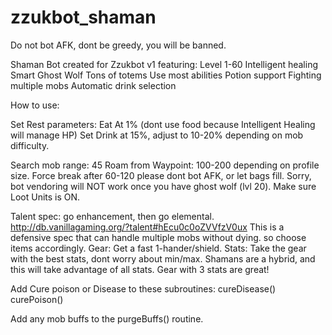 # zzukbot_shaman
Do not bot AFK, dont be greedy, you will be banned.

Shaman Bot created for Zzukbot v1 featuring:
Level 1-60
Intelligent healing
Smart Ghost Wolf
Tons of totems
Use most abilities
Potion support
Fighting multiple mobs
Automatic drink selection

How to use:

Set Rest parameters:
Eat At 1% (dont use food because Intelligent Healing will manage HP)
Set Drink at 15%, adjust to 10-20% depending on mob difficulty.

Search mob range: 45
Roam from Waypoint: 100-200 depending on profile size. 
Force break after 60-120 please dont bot AFK, or let bags fill.
Sorry, bot vendoring will NOT work once you have ghost wolf (lvl 20).
Make sure Loot Units is ON.

Talent spec: go enhancement, then go elemental. http://db.vanillagaming.org/?talent#hEcu0c0oZVVfzV0ux
This is a defensive spec that can handle multiple mobs without dying. so choose items accordingly. 
Gear: Get a fast 1-hander/shield.
Stats: Take the gear with the best stats, dont worry about min/max. Shamans are a hybrid, and this will take advantage of all stats. 
Gear with 3 stats are great!

Add Cure poison or Disease to these subroutines:
cureDisease() curePoison() 

Add any mob buffs to the purgeBuffs() routine.
